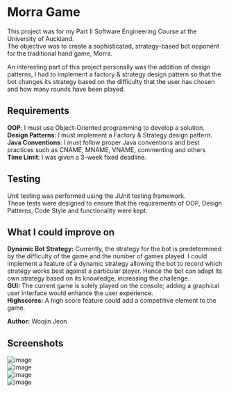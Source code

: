 # Morra Game

This project was for my Part II Software Engineering Course at the University of Auckland. <br />
The objective was to create a sophisticated, strategy-based bot opponent for the traditional hand game, Morra.<br />

An interesting part of this project personally was the addition of design patterns, I had to implement a factory & strategy design pattern so that the bot changes its strategy based on the difficulty that the user has chosen and how many rounds have been played.

## Requirements
**OOP**: I must use Object-Oriented programming to develop a solution. <br />
**Design Patterns**: I must implement a Factory & Strategy design pattern.<br />
**Java Conventions**: I must follow proper Java conventions and best practices such as CNAME, MNAME, VNAME, commenting and others <br />
**Time Limit**: I was given a 3-week fixed deadline.

## Testing
Unit testing was performed using the JUnit testing framework. <br />
These tests were designed to ensure that the requirements of OOP, Design Patterns, Code Style and functionality were kept.

## What I could improve on
**Dynamic Bot Strategy:** Currently, the strategy for the bot is predetermined by the difficulty of the game and the number of games played. 
I could implement a feature of a dynamic strategy allowing the bot to record which strategy works best against a particular player. Hence the bot can adapt its own strategy based on its knowledge, increasing the challenge. <br />
**GUI:** The current game is solely played on the console; adding a graphical user interface would enhance the user experience.<br />
**Highscores:** A high score feature could add a competitive element to the game.


**Author:** Woojin Jeon


## Screenshots

![image](https://github.com/Woojinnz/morra-game/assets/69278138/f9a226c6-24fe-4ab7-91c3-b3e1ab3d769e)<br />
![image](https://github.com/Woojinnz/morra-game/assets/69278138/bdf398f6-6e39-4e66-a8c7-e8fa12312372)<br />
![image](https://github.com/Woojinnz/morra-game/assets/69278138/2559936e-0f1d-4a8f-bda6-bd03f6773cdd)<br />
![image](https://github.com/Woojinnz/morra-game/assets/69278138/faf05ff1-93ce-4b06-bd3f-7275b1573bd5)



